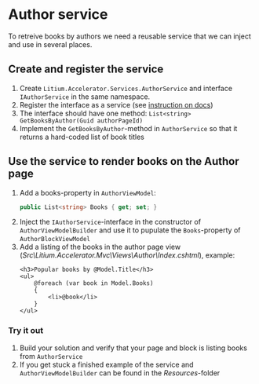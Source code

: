 # Author service

To retreive books by authors we need a reusable service that we can inject and use in several places.

## Create and register the service

1. Create `Litium.Accelerator.Services.AuthorService` and interface `IAuthorService` in the same namespace.
1. Register the interface as a service (see [instruction on docs](https://docs.litium.com/documentation/architecture/dependency-injection/service-registration))
1. The interface should have one method: `List<string> GetBooksByAuthor(Guid authorPageId)`
1. Implement the `GetBooksByAuthor`-method in `AuthorService` so that it returns a hard-coded list of book titles

## Use the service to render books on the Author page

1. Add a books-property in `AuthorViewModel`:
    ```C#
    public List<string> Books { get; set; }
    ```
1. Inject the `IAuthorService`-interface in the constructor of `AuthorViewModelBuilder` and use it to pupulate the `Books`-property of `AuthorBlockViewModel`
1. Add a listing of the books in the author page view (_Src\Litium.Accelerator.Mvc\Views\Author\Index.cshtml_), example:
    ```HTML+Razor
    <h3>Popular books by @Model.Title</h3>
    <ul>
        @foreach (var book in Model.Books)
        {
            <li>@book</li>
        }
    </ul>
    ```

### Try it out

1. Build your solution and verify that your page and block is listing books from `AuthorService`
1. If you get stuck a finished example of the service and `AuthorViewModelBuilder` can be found in the _Resources_-folder

